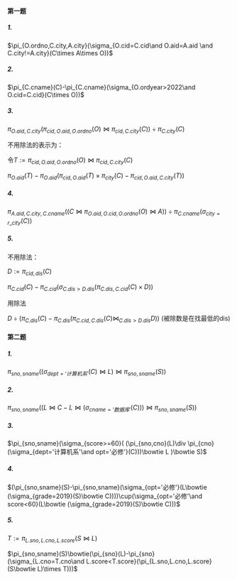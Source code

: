 #### 第一题

##### 1. 

$\pi_{O.ordno,C.city,A.city}(\sigma_{O.cid=C.cid\and O.aid=A.aid \and C.city!=A.city}(C\times A\times O))$

##### 2.

$\pi_{C.cname}(C)-\pi_{C.cname}(\sigma_{O.ordyear>2022\and O.cid=C.cid}(C\times O))$

##### 3. 

$\pi_{O.aid,C.city}(\pi_{cid,O.aid,O.ordno}(O)\bowtie \pi_{cid,C.city}(C))\div \pi_{C.city}(C)$

不用除法的表示为：

令$T:=\pi_{cid,O.aid,O.ordno}(O)\bowtie \pi_{cid,C.city}(C)$

$\pi_{O.aid}(T)-\pi_{O.aid}(\pi_{cid,O.aid}(T)\times\pi_{city}(C)-\pi_{cid,O.aid,C.city}(T))$

##### 4.

$\pi_{A.aid,C.city,C.cname}((C\bowtie \pi_{O.aid,O.cid,O.ordno}(O)\bowtie A))\div \pi_{C.cname}(\sigma_{city=r\_city}(C))$

##### 5.

不用除法：

$D:=\pi_{cid,dis}(C)$

$\pi_{C.cid}(C)-\pi_{C.cid}(\sigma_{C.dis>D.dis}(\pi_{C.dis,C.cid}(C)\times D))$

用除法

$D\div (\pi_{C.dis}(C)-\pi_{C.dis}(\pi_{C.cid,C.dis}(C)\bowtie_{C.dis>D.dis} D))$  (被除数是在找最低的dis)



#### 第二题

##### 1.

$\pi_{sno,sname}((\sigma_{dept='计算机系'}(C)\bowtie L)\bowtie \pi_{sno,sname}(S))$

##### 2.

$\pi_{sno,sname}((L\bowtie C-L\bowtie (\sigma_{cname='数据库'}(C)))\bowtie \pi_{sno,sname}(S))$

##### 3.

$\pi_{sno,sname}(\sigma_{score>=60}(  (\pi_{sno,cno}(L)\div \pi_{cno}(\sigma_{dept='计算机系'\and opt='必修'}(C)))\bowtie L  )\bowtie S)$

##### 4.

$(\pi_{sno,sname}(S)-\pi_{sno,sname}(\sigma_{opt='必修'}(L\bowtie (\sigma_{grade=2019}(S)\bowtie C))))\cup(\sigma_{opt='必修'\and score<60}(L\bowtie (\sigma_{grade=2019}(S)\bowtie C)))$

##### 5.

$T:=\pi_{L.sno,L.cno,L.score}(S\bowtie L)$

$\pi_{sno,sname}(S)\bowtie(\pi_{sno}(L)-\pi_{sno}(\sigma_{L.cno=T.cno\and L.score<T.score}(\pi_{L.sno,L.cno,L.score}(S\bowtie L)\times T)))$